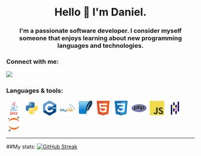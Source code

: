 <div id="header" align="Center">
<h1>Hello 👋 I'm Daniel.</h1>
<h3>I'm a passionate software developer. I consider myself someone that enjoys learning about new programming languages and technologies.</h3>
</div>

<div id="connect" align="left">
  <h3>
    Connect with me:
  </h3>
  <p>
  <a href=”https://www.linkedin.com/in/daniel-jose-guillen/”>
    <img src="https://img.shields.io/badge/LinkedIn-blue?style=flat&logo=linkedin&labelColor=blue">
    </a>
</div>

<div id="languages" align="left">
  <h3>Languages & tools:</h3>
  <div>
    <img src="https://github.com/devicons/devicon/blob/master/icons/java/java-original-wordmark.svg" title="Java" **alt="" width="40" height="40">&nbsp;
    <img src="https://github.com/devicons/devicon/blob/master/icons/python/python-original.svg" title="Python" **alt="" width="40" height="40">&nbsp;
    <img src="https://github.com/devicons/devicon/blob/master/icons/cplusplus/cplusplus-original.svg" title="Cpp" **alt="" width="40" height="40">&nbsp;
    <img src="https://github.com/devicons/devicon/blob/master/icons/mysql/mysql-original-wordmark.svg" title="MySql" **alt="" width="40" height="40">&nbsp;
    <img src="https://github.com/devicons/devicon/blob/master/icons/sqlite/sqlite-original.svg" title="SQLite" **alt="" width="40" height="40">&nbsp;
    <img src="https://github.com/devicons/devicon/blob/master/icons/html5/html5-original.svg" title="Html5" **alt="" width="40" height="40">&nbsp;
    <img src="https://github.com/devicons/devicon/blob/master/icons/css3/css3-original.svg" title="Css" **alt="" width="40" height="40">&nbsp;
    <img src="https://github.com/devicons/devicon/blob/master/icons/php/php-original.svg" title="PHP" **alt="" width="40" height="40">&nbsp;
    <img src="https://github.com/devicons/devicon/blob/master/icons/javascript/javascript-original.svg" title="Javascript" **alt="" width="40" height="40">&nbsp;
    <img src="https://github.com/devicons/devicon/blob/master/icons/pandas/pandas-original.svg" title="Pandas" **alt="" width="40" height="40">&nbsp;
    <img src="https://github.com/devicons/devicon/blob/master/icons/jupyter/jupyter-original.svg" title="Jupyter" **alt="" width="40" height="40">&nbsp;
  </div>
</div>

---

##My stats:
[![GitHub Streak](http://github-readme-streak-stats.herokuapp.com?user=danieljoseguillen&theme=transparent&hide_border=true&date_format=j%20M%5B%20Y%5D)](https://git.io/streak-stats)
<!--
**danieljoseguillen/danieljoseguillen** is a ✨ _special_ ✨ repository because its `README.md` (this file) appears on your GitHub profile.
<img src="" title="" **alt="" width="40" height="40">&nbsp;
Here are some ideas to get you started:
###
- 🔭 I’m currently working on ...
- 🌱 I’m currently learning ...
- 👯 I’m looking to collaborate on ...
- 🤔 I’m looking for help with ...
- 💬 Ask me about ...
- 📫 How to reach me: ...
- ⚡ Fun fact: ...
-->
